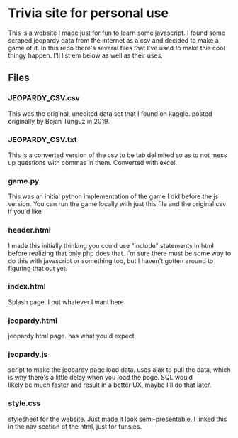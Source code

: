  # Trivia site for personal use

 This is a website I made just for fun to learn some javascript. I found some
 scraped jeopardy data from the internet as a csv and decided to make a game of
 it. In this repo there's several files that I've used to make this cool thingy
 happen. I'll list em below as well as their uses.


 ## Files

 ### JEOPARDY_CSV.csv
   This was the original, unedited data set that I found on kaggle. posted 
   originally by Bojan Tunguz in 2019.

 ### JEOPARDY_CSV.txt
   This is a converted version of the csv to be tab delimited so as to not mess 
   up questions with commas in them. Converted with excel.

 ### game.py
   This was an initial python implementation of the game I did before the js 
   version. You can run the game locally with just this file and the original
   csv if you'd like

 ### header.html
   I made this initially thinking you could use "include" statements in html
   before realizing that only php does that. I'm sure there must be some way
   to do this with javascript or something too, but I haven't gotten around to
   figuring that out yet.

 ### index.html
   Splash page. I put whatever I want here

 ### jeopardy.html
   jeopardy html page. has what you'd expect

 ### jeopardy.js
   script to make the jeopardy page load data. uses ajax to pull the data,
   which is why there's a little delay when you load the page. SQL would  
   likely be much faster and result in a better UX, maybe I'll do that later.

 ### style.css
   stylesheet for the website. Just made it look semi-presentable. I linked
   this in the nav section of the html, just for funsies.
